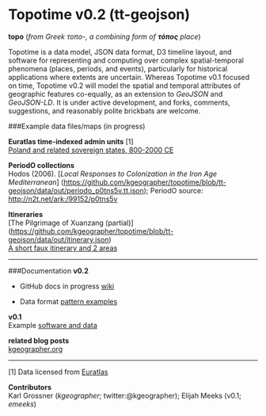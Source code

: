 Topotime v0.2 (tt-geojson)
==========================

__topo__ (_from Greek τοπο-, a combining form of **τόπος** place_)

Topotime is a data model, JSON data format, D3 timeline layout, and software for representing and computing over complex spatial-temporal phenomena (places, periods, and events), particularly for historical applications where extents are uncertain. Whereas Topotime v0.1 focused on time, Topotime v0.2 will model the spatial and temporal attributes of geographic features co-equally, as an extension to _GeoJSON_ and _GeoJSON-LD_. It is under active development, and forks, comments, suggestions, and reasonably polite brickbats are welcome.

###Example data files/maps (in progress)

**Euratlas time-indexed admin units** [1]  
[Poland and related sovereign states, 800-2000 CE](https://github.com/kgeographer/topotime/blob/tt-geojson/data/out/tt-euro_poland.geojson.json)  

**PeriodO collections**  
Hodos (2006). [_Local Responses to Colonization in the Iron Age Mediterranean_] (https://github.com/kgeographer/topotime/blob/tt-geojson/data/out/periodo_p0tns5v.tt.json); PeriodO source: http://n2t.net/ark:/99152/p0tns5v


**Itineraries**  
[The Pilgrimage of Xuanzang (partial)] (https://github.com/kgeographer/topotime/blob/tt-geojson/data/out/itinerary.json)  
[A short faux itinerary and 2 areas](https://github.com/kgeographer/topotime/blob/tt-geojson/data/out/multi-type.json)  


____________
###Documentation
**v0.2**  

- GitHub docs in progress [wiki](https://github.com/kgeographer/topotime/wiki)

- Data format [pattern examples](https://github.com/kgeographer/topotime/blob/tt-geojson/spec-outlines_18Aug2015.md)

**v0.1**  
Example [software and data](http://dh.stanford.edu/topotime)

**related blog posts**  
[kgeographer.org](http://kgeographer.com/wp/category/time/topotime/)

____________
[1] Data licensed from [Euratlas](http://www.euratlas.net/history/europe/) 

**Contributors**   
Karl Grossner (*kgeographer*; twitter:@kgeographer); Elijah Meeks (v0.1; *emeeks*)
